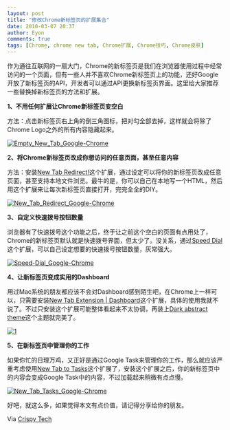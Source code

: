 ```yaml
---
layout: post
title: "修改Chrome新标签页的扩展集合"
date: 2010-03-07 20:37
author: Eyon
comments: true
tags: [Chrome, chrome new tab, Chrome扩展, Chrome技巧, Chrome皮肤]
---
```

作为通往互联网的一扇大门，Chrome的新标签页是我们在浏览器使用过程中经常访问的一个页面，但有一些人并不喜欢Chrome新标签页上的功能，还好Google开放了新标签页的API，开发者可以通过API更换新标签页界面。这里给大家推荐一些替换掉新标签页的方法和扩展。

**1、不用任何扩展让Chrome新标签页变空白**

方法：点击新标签页右上角的倒三角图标，把对勾全部去掉，这样就会将除了Chrome Logo之外的所有内容隐藏起来。

<a href="http://img.chromi.org/2010/03/Empty_New_Tab_Google-Chrome.jpg">![](http://img.chromi.org/2010/03/Empty_New_Tab_Google-Chrome.jpg "Empty_New_Tab_Google-Chrome")</a>

**2、将Chrome新标签页改成你想访问的任意页面，甚至任意内容**

方法：安装[New Tab Redirect!](https://chrome.google.com/extensions/detail/icpgjfneehieebagbmdbhnlpiopdcmna)这个扩展，通过设定可以将你的新标签页改成任意页面，甚至支持本地文件浏览。最牛的是，你可以自己在本地写一个HTML，然后用这个扩展来让每次新标签页直接打开，完完全全的DIY。<!--more-->

<a href="http://img.chromi.org/2010/03/New_Tab_Redirect_Google-Chrome.jpg">![](http://img.chromi.org/2010/03/New_Tab_Redirect_Google-Chrome.jpg "New_Tab_Redirect_Google-Chrome")</a>

**3、自定义快速拨号按钮数量**

浏览器有了快速拨号这个功能之后，终于让之前这个空白的页面有点用处了，Chrome的新标签页默认就是快速拨号界面，但太少了。没关系，通过[Speed Dial](https://chrome.google.com/extensions/detail/dgpdioedihjhncjafcpgbbjdpbbkikmi)这个扩展，可以自己设定想要的快速拨号按钮数量，灰常强大。

<a href="http://img.chromi.org/2010/03/Speed-Dial_Google-Chrome.jpg">![](http://img.chromi.org/2010/03/Speed-Dial_Google-Chrome.jpg "Speed-Dial_Google-Chrome")</a>


**4、让新标签页变成实用的Dashboard**

用过Mac系统的朋友都应该不会对Dashboard感到陌生吧，在Chrome上一样可以，只需要安装[New Tab Extension | Dashboard](https://chrome.google.com/extensions/detail/fckocnefoogpogpohkjjdjckgahofdpk)这个扩展，具体的使用我就不说了。不过只安装这个扩展可能整体看起来不太协调，再装上[Dark abstract theme](https://chrome.google.com/extensions/detail/hnneafiffajmgfkidbdfpfkehpodbhkd)这个主题就完美了。

<a href="http://img.chromi.org/2010/03/11.png">![](http://img.chromi.org/2010/03/11-550x412.png "1")</a>

**5、在新标签页中管理你的工作**

如果你忙的日理万鸡，又正好是通过Google Task来管理你的工作，那么就应该严重考虑使用[New Tab to Tasks](https://chrome.google.com/extensions/detail/bokbgdhblfolpfanocjafjhpjkebhlfk)这个扩展了，安装这个扩展之后，你的新标签页中的内容会变成Google Task中的内容，不过加载起来稍微有点点慢。

<a href="http://img.chromi.org/2010/03/New_Tab_Tasks_Google-Chrome.jpg">![](http://img.chromi.org/2010/03/New_Tab_Tasks_Google-Chrome.jpg "New_Tab_Tasks_Google-Chrome")</a>

好吧，就这么多，如果觉得本文有点价值，请记得分享给你的朋友。

Via [Crispy Tech](http://www.crispytech.com/2010/03/07/modify-new-tab-google-chrome-extensions/)
